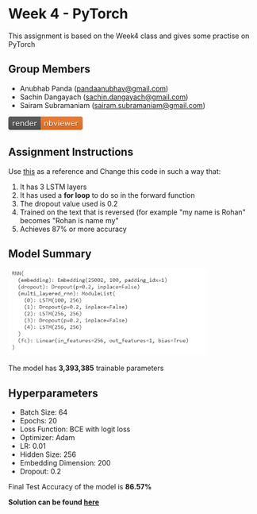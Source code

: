 # Week 4 - PyTorch

This assignment is based on the Week4 class and gives some practise on PyTorch

## Group Members
* Anubhab Panda (pandaanubhav@gmail.com)
* Sachin Dangayach (sachin.dangayach@gmail.com)
* Sairam Subramaniam (sairam.subramaniam@gmail.com)

[![Open Jupyter Notebook](Images/nbviewer_badge.png)](https://nbviewer.jupyter.org/github/anubhabPanda/END_Phase1/blob/main/Week4/S4_Assignment_Solution.ipynb)

## Assignment Instructions

Use [this](https://github.com/bentrevett/pytorch-sentiment-analysis/blob/master/2%20-%20Upgraded%20Sentiment%20Analysis.ipynb) as a reference and Change this code in such a way that:

1. It has 3 LSTM layers
2. It has used a **for loop** to do so in the forward function
3. The dropout value used is 0.2
4. Trained on the text that is reversed (for example "my name is Rohan" becomes "Rohan is name my"
5. Achieves 87% or more accuracy

## Model Summary
<img src="Images/Model_summary.PNG" width = "400px">

The model has **3,393,385** trainable parameters

## Hyperparameters

* Batch Size: 64
* Epochs: 20
* Loss Function: BCE with logit loss
* Optimizer: Adam
* LR: 0.01
* Hidden Size: 256
* Embedding Dimension: 200
* Dropout: 0.2


Final Test Accuracy of the model is **86.57%**


**Solution can be found [here](https://nbviewer.jupyter.org/github/anubhabPanda/END_Phase1/blob/main/Week4/S4_Assignment_Solution.ipynb)**